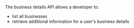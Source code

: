 The business details API allows a developer to:
- list all businesses
- retrieve additional information for a user's business details
